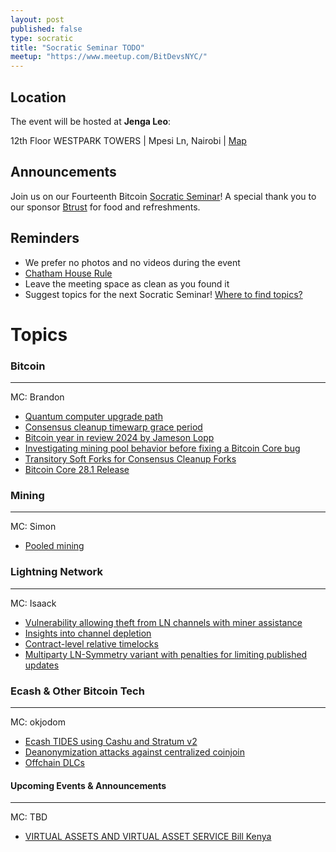 ```yaml
---
layout: post
published: false
type: socratic
title: "Socratic Seminar TODO"
meetup: "https://www.meetup.com/BitDevsNYC/"
---
```


## Location

The event will be hosted at **Jenga Leo**:

12th Floor WESTPARK TOWERS | Mpesi Ln, Nairobi | [Map](https://maps.app.goo.gl/jA86RuyuBKcE4eA47)

## Announcements

Join us on our Fourteenth Bitcoin [Socratic Seminar](/about)! A special thank you to our
sponsor [Btrust](http://btrust.tech/) for food and refreshments.

## Reminders

- We prefer no photos and no videos during the event
- [Chatham House Rule](https://www.chathamhouse.org/about-us/chatham-house-rule)
- Leave the meeting space as clean as you found it
- Suggest topics for the next Socratic Seminar! [Where to find topics?](/about/find-topics)

# Topics

### Bitcoin

---

MC: Brandon

- [Quantum computer upgrade path](https://groups.google.com/g/bitcoindev/c/8O857bRSVV8/m/4cM-7pf4AgAJ)
- [Consensus cleanup timewarp grace period](https://delvingbitcoin.org/t/timewarp-attack-600-second-grace-period/1326/1)
- [Bitcoin year in review 2024 by Jameson Lopp](https://blog.lopp.net/bitcoin-2024-annual-review/)
- [Investigating mining pool behavior before fixing a Bitcoin Core bug](https://delvingbitcoin.org/t/analyzing-mining-pool-behavior-to-address-bitcoin-cores-double-coinbase-reservation-issue/1351)
- [Transitory Soft Forks for Consensus Cleanup Forks](https://delvingbitcoin.org/t/transitory-soft-forks-for-consensus-cleanup-forks/1333)
- [Bitcoin Core 28.1 Release](https://bitcoincore.org/en/releases/28.1/)

### Mining

---

MC: Simon

- [Pooled mining](https://bitcoinops.org/en/topics/pooled-mining)

### Lightning Network

---

MC: Isaack

- [Vulnerability allowing theft from LN channels with miner assistance](https://delvingbitcoin.org/t/disclosure-irrevocable-fees-stealing-from-ln-using-revoked-commitment-transactions/1314)
- [Insights into channel depletion](https://delvingbitcoin.org/t/channel-depletion-ln-topology-cycles-and-rational-behavior-of-nodes/1259/6)
- [Contract-level relative timelocks](https://delvingbitcoin.org/t/contract-level-relative-timelocks-or-lets-talk-about-ancestry-proofs-and-singletons/1353)
- [Multiparty LN-Symmetry variant with penalties for limiting published updates](https://delvingbitcoin.org/t/broken-multi-party-eltoo-with-bounded-settlement/1364)

### Ecash & Other Bitcoin Tech

---

MC: okjodom

- [Ecash TIDES using Cashu and Stratum v2](https://delvingbitcoin.org/t/ecash-tides-using-cashu-and-stratum-v2/870https://bitcoinutils.de)
- [Deanonymization attacks against centralized coinjoin](https://groups.google.com/g/bitcoindev/c/CbfbEGozG7c/m/w2B-RRdUCQAJ)
- [Offchain DLCs](https://mailmanlists.org/pipermail/dlc-dev/2025-January/000186.html)

#### Upcoming Events & Announcements

---

MC: TBD

- [VIRTUAL ASSETS AND VIRTUAL ASSET SERVICE Bill Kenya](https://www.treasury.go.ke/public-notices/)
